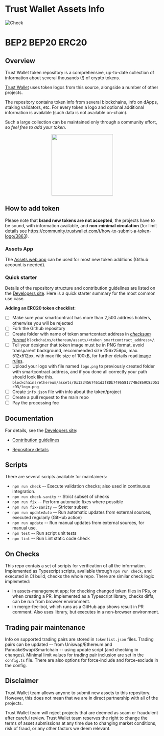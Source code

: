 # Trust Wallet Assets Info

![Check](https://github.com/trustwallet/assets/workflows/Check/badge.svg)

# BEP2 BEP20 ERC20

## Overview
Trust Wallet token repository is a comprehensive, up-to-date collection of information about several thousands (!) of crypto tokens.

[Trust Wallet](https://trustwallet.com) uses token logos from this source, alongside a number of other projects.

The repository contains token info from several blockchains, info on dApps, staking validators, etc.
For every token a logo and optional additional information is available (such data is not available on-chain).

Such a large collection can be maintained only through a community effort, so _feel free to add your token_.

<center><img src='https://trustwallet.com/assets/images/media/assets/horizontal_blue.png' height="200"></center>

## How to add token

Please note that __brand new tokens are not accepted__,
the projects have to be sound, with information available, and __non-minimal circulation__
(for limit details see https://community.trustwallet.com/t/how-to-submit-a-token-logo/3863).

### Assets App

The [Assets web app](https://assets.trustwallet.com) can be used for most new token additions (Github account is needed).

### Quick starter

Details of the repository structure and contribution guidelines are listed on the
[Developers site](https://developer.trustwallet.com/add_new_asset).
Here is a quick starter summary for the most common use case.

**Adding an ERC20 token checklist**:
- [ ] Make sure your smartcontract has more than 2,500 address holders, otherwise you will be rejected
- [ ] Fork the Github repository
- [ ] Create folder with name of token smartcontact address in [_checksum format_](https://developer.trustwallet.com/add_new_asset#checksum_format) `blockchains/ethereum/assets/<token_smartcontract_address>/`.
- [ ] Tell your designer that token image must be in PNG format, avoid transparent background, recommended size 256x256px, max. 512x512px, with max file size of 100kB, for further details read [image rules](https://developer.trustwallet.com/add_new_asset#image-requirements).
- [ ] Upload your logo with file named `logo.png` to previously created folder with smartcontract address, and if you done all correctly your path should look like this. `blockchains/ethereum/assets/0x1234567461d3f8Db7496581774Bd869C83D51c93/logo.png`
- [ ] Create `info.json` file with info about the token/project
- [ ] Create a pull request to the main repo
- [ ] Pay the processing fee

## Documentation

For details, see the [Developers site](https://developer.trustwallet.com/add_new_asset):

- [Contribution guidelines](https://developer.trustwallet.com/add_new_asset#contribution-guidelines)

- [Repository details](https://developer.trustwallet.com/add_new_asset#repository-details)

## Scripts

There are several scripts available for maintainers:

- `npm run check` -- Execute validation checks; also used in continuous integration.
- `npm run check-sanity` -- Strict subset of checks
- `npm run fix` -- Perform automatic fixes where possible
- `npm run fix-sanity` -- Stricter subset
- `npm run updateAuto` -- Run automatic updates from external sources, executed regularly (GitHub action)
- `npm run update` -- Run manual updates from external sources, for manual use.
- `npm test` -- Run script unit tests
- `npm lint` -- Run Lint static code check

## On Checks

This repo contais a set of scripts for verification of all the information.  Implemented as Typescript scripts, available through `npm run check`, and executed in CI build; checks the whole repo.
There are similar check logic implemeted:
- in assets-management app; for checking changed token files in PRs, or when creating a PR.  Implemented as a Typescript library, checks diffs, can be run from browser environment.
- in merge-fee-bot, which runs as a GitHub app shows result in PR comment.  Also uses library, but executes in a non-browser environment.

## Trading pair maintenance

Info on supported trading pairs are stored in `tokenlist.json` files.
Trading pairs can be updated --
from Uniswap/Ethereum and PancakeSwap/Smartchain -- using update script (and checking in changes).
Minimal limit values for trading pair inclusion are set in the `config.ts` file.
There are also options for force-include and force-exclude in the config.

## Disclaimer
Trust Wallet team allows anyone to submit new assets to this repository. However, this does not mean that we are in direct partnership with all of the projects.

Trust Wallet team will reject projects that are deemed as scam or fraudulent after careful review.
Trust Wallet team reserves the right to change the terms of asset submissions at any time due to changing market conditions, risk of fraud, or any other factors we deem relevant.
